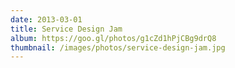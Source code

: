 ```yaml
---
date: 2013-03-01
title: Service Design Jam
album: https://goo.gl/photos/g1cZd1hPjCBg9drQ8
thumbnail: /images/photos/service-design-jam.jpg
---
```

